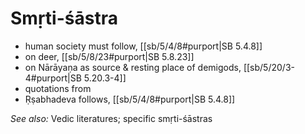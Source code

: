 # Smṛti-śāstra

* human society must follow, [[sb/5/4/8#purport|SB 5.4.8]]
* on deer, [[sb/5/8/23#purport|SB 5.8.23]]
* on Nārāyaṇa as source & resting place of demigods, [[sb/5/20/3-4#purport|SB 5.20.3-4]]
* quotations from
* Ṛṣabhadeva follows, [[sb/5/4/8#purport|SB 5.4.8]]

*See also:* Vedic literatures; specific smṛti-śāstras
